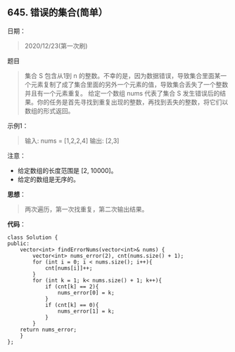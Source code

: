 ## 645. 错误的集合(简单）
日期：
>2020/12/23(第一次刷)

题目
>集合 S 包含从1到 n 的整数。不幸的是，因为数据错误，导致集合里面某一个元素复制了成了集合里面的另外一个元素的值，导致集合丢失了一个整数并且有一个元素重复。
给定一个数组 nums 代表了集合 S 发生错误后的结果。你的任务是首先寻找到重复出现的整数，再找到丢失的整数，将它们以数组的形式返回。

示例1：
>输入: nums = [1,2,2,4]
输出: [2,3]

注意：
>
- 给定数组的长度范围是 [2, 10000]。
- 给定的数组是无序的。

**思想**：
>两次遍历，第一次找重复，第二次输出结果。


**代码**：
```
class Solution {
public:
    vector<int> findErrorNums(vector<int>& nums) {
        vector<int> nums_error(2), cnt(nums.size() + 1);
        for (int i = 0; i < nums.size(); i++){
            cnt[nums[i]]++;
        }
        for (int k = 1; k< nums.size() + 1; k++){
            if (cnt[k] == 2){
                nums_error[0] = k;
            }
            if (cnt[k] == 0){
                nums_error[1] = k;
            }
        }
    return nums_error;
    }
};
```


